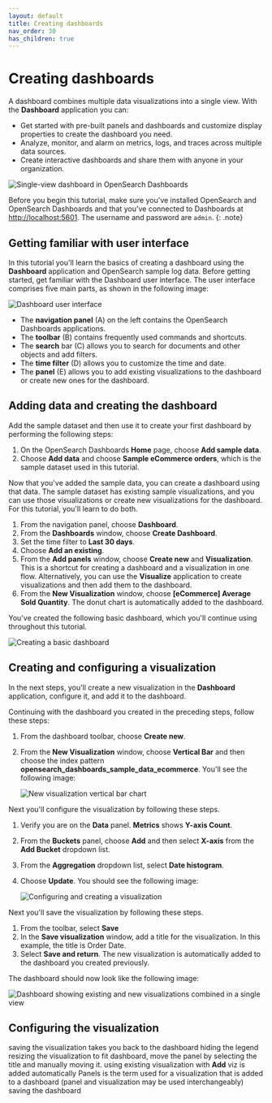 ```yaml
---
layout: default
title: Creating dashboards
nav_order: 30
has_children: true
---
```


# Creating dashboards

A dashboard combines multiple data visualizations into a single view. With the **Dashboard** application you can:

- Get started with pre-built panels and dashboards and customize display properties to create the dashboard you need.
- Analyze, monitor, and alarm on metrics, logs, and traces across multiple data sources.
- Create interactive dashboards and share them with anyone in your organization.

![Single-view dashboard in OpenSearch Dashboards]({{site.url}}{{site.baseurl}}/images/dashboards/dashboard-index.png)

Before you begin this tutorial, make sure you've installed OpenSearch and OpenSearch Dashboards and that you've connected to Dashboards at [http://localhost:5601](http://localhost:5601). The username and password are `admin`.
{: .note}

## Getting familiar with user interface 

In this tutorial you'll learn the basics of creating a dashboard using the **Dashboard** application and OpenSearch sample log data. Before getting started, get familiar with the Dashboard user interface. The user interface comprises five main parts, as shown in the following image:

![Dashboard user interface]({{site.url}}{{site.baseurl}}/images/dashboards/user-interface.png)

- The **navigation panel** (A) on the left contains the OpenSearch Dashboards applications.
- The **toolbar** (B) contains frequently used commands and shortcuts.
- The **search** bar (C) allows you to search for documents and other objects and add filters.
- The **time filter** (D) allows you to customize the time and date.
- The **panel** (E) allows you to add existing visualizations to the dashboard or create new ones for the dashboard.

## Adding data and creating the dashboard

Add the sample dataset and then use it to create your first dashboard by performing the following steps:

1. On the OpenSearch Dashboards **Home** page, choose **Add sample data**.
1. Choose **Add data** and choose **Sample eCommerce orders**, which is the sample dataset used in this tutorial.

Now that you've added the sample data, you can create a dashboard using that data. The sample dataset has existing sample visualizations, and you can use those visualizations or create new visualizations for the dashboard. For this tutorial, you'll learn to do both.

1. From the navigation panel, choose **Dashboard**.
1. From the **Dashboards** window, choose **Create Dashboard**.
1. Set the time filter to **Last 30 days**.
1. Choose **Add an existing**.
1. From the **Add panels** window, choose **Create new** and **Visualization**. This is a shortcut for creating a dashboard and a visualization in one flow. Alternatively, you can use the **Visualize** application to create visualizations and then add them to the dashboard.
1. From the **New Visualization** window, choose **[eCommerce] Average Sold Quantity**. The donut chart is automatically added to the dashboard.

You've created the following basic dashboard, which you'll continue using throughout this tutorial.

![Creating a basic dashboard]({{site.url}}{{site.baseurl}}/images/dashboards/dashboard-basic.png)
## Creating and configuring a visualization

In the next steps, you'll create a new visualization in the **Dashboard** application, configure it, and add it to the dashboard. 

Continuing with the dashboard you created in the preceding steps, follow these steps:

1. From the dashboard toolbar, choose **Create new**.
1. From the **New Visualization** window, choose **Vertical Bar** and then choose the index pattern **opensearch_dashboards_sample_data_ecommerce**. You'll see the following image:

    ![New visualization vertical bar chart]({{site.url}}{{site.baseurl}}/images/dashboards/new-bar-viz.png)

Next you'll configure the visualization by following these steps.

1. Verify you are on the **Data** panel. **Metrics** shows **Y-axis Count**.
1. From the **Buckets** panel, choose **Add** and then select **X-axis** from the **Add Bucket** dropdown list.
1. From the **Aggregation** dropdown list, select **Date histogram**.
1. Choose **Update**. You should see the following image:

    ![Configuring and creating a visualization]({{site.url}}{{site.baseurl}}/images/dashboards/configure-bar-viz.png)

Next you'll save the visualization by following these steps.

1. From the toolbar, select **Save**
2. In the **Save visualization** window, add a title for the visualization. In this example, the title is Order Date.
3. Select **Save and return**. The new visualization is automatically added to the dashboard you created previously. 

The dashboard should now look like the following image:

![Dashboard showing existing and new visualizations combined in a single view]({{site.url}}{{site.baseurl}}/images/dashboards/new-dashboard.png)

## Configuring the visualization

saving the visualization takes you back to the dashboard
hiding the legend
resizing the visualization to fit dashboard, move the panel by selecting the title and manually moving it.
using existing visualization with **Add**
viz is added automatically
Panels is the term used for a visualization that is added to a dashboard (panel and visualization may be used interchangeably)
saving the dashboard

